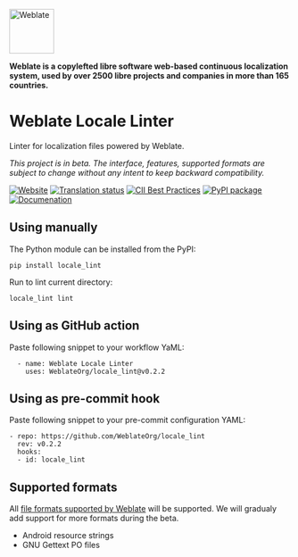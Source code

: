 <a href="https://weblate.org/"><img alt="Weblate" src="https://s.weblate.org/cdn/Logo-Darktext-borders.png" height="80px" /></a>

**Weblate is a copylefted libre software web-based continuous localization system,
used by over 2500 libre projects and companies in more than 165 countries.**

# Weblate Locale Linter

Linter for localization files powered by Weblate.

_This project is in beta. The interface, features, supported formats are subject to change without any intent to keep backward compatibility._

[![Website](https://img.shields.io/badge/website-weblate.org-blue.svg)](https://weblate.org/)
[![Translation status](https://hosted.weblate.org/widgets/weblate/-/svg-badge.svg)](https://hosted.weblate.org/engage/weblate/?utm_source=widget)
[![CII Best Practices](https://bestpractices.coreinfrastructure.org/projects/552/badge)](https://bestpractices.coreinfrastructure.org/projects/552)
[![PyPI package](https://img.shields.io/pypi/v/locale_lint.svg)](https://pypi.org/project/locale_lint/)
[![Documenation](https://readthedocs.org/projects/weblate/badge/)](https://docs.weblate.org/en/latest/locale_lint.html)

## Using manually

The Python module can be installed from the PyPI:

```
pip install locale_lint
```

Run to lint current directory:

```
locale_lint lint
```

## Using as GitHub action

Paste following snippet to your workflow YaML:

```
  - name: Weblate Locale Linter
    uses: WeblateOrg/locale_lint@v0.2.2
```

## Using as pre-commit hook

Paste following snippet to your pre-commit configuration YAML:

```
- repo: https://github.com/WeblateOrg/locale_lint
  rev: v0.2.2
  hooks:
  - id: locale_lint
```

## Supported formats

All [file formats supported by
Weblate](https://docs.weblate.org/en/latest/formats.html) will be supported. We will gradualy add support for more formats during the beta.

- Android resource strings
- GNU Gettext PO files
